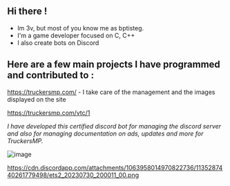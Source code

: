 
 ## Hi there !


-  Im 3v, but most of you know me as bptisteg.
-  I'm a game developer focused on C, C++
-  I also create bots on Discord

## __Here are a few main projects I have programmed and contributed to :__



https://truckersmp.com/ - I take care of the management and the images displayed on the site


https://truckersmp.com/vtc/1


*I have developed this certified discord bot for managing the discord server and also for managing documentation on ads, updates and more for TruckersMP.*

![image](https://github.com/3v-exe/3v-exe/assets/123122023/7da11d2f-fd34-42f6-81e8-78b8e52c21df)


  https://cdn.discordapp.com/attachments/1063958014970822736/1135287440261779498/ets2_20230730_200011_00.png
  







